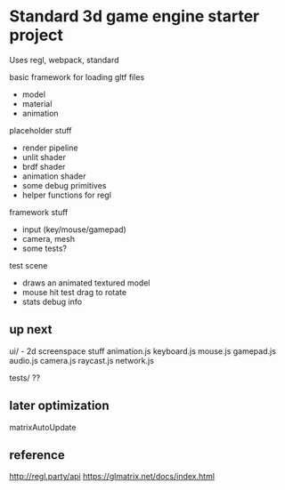 # Standard 3d game engine starter project

Uses regl, webpack, standard


basic framework for loading gltf files
- model
- material
- animation

placeholder stuff
- render pipeline
- unlit shader
- brdf shader
- animation shader
- some debug primitives
- helper functions for regl

framework stuff
- input (key/mouse/gamepad)
- camera, mesh
- some tests?

test scene
- draws an animated textured model
- mouse hit test drag to rotate
- stats debug info


## up next
ui/ - 2d screenspace stuff
animation.js
keyboard.js
mouse.js
gamepad.js
audio.js
camera.js
raycast.js
network.js

tests/
??

## later optimization

matrixAutoUpdate


## reference

http://regl.party/api
https://glmatrix.net/docs/index.html